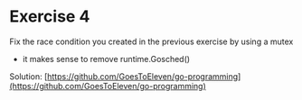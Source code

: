 # Exercise 4

Fix the race condition you created in the previous exercise by using a mutex
- it makes sense to remove runtime.Gosched()

Solution: [https://github.com/GoesToEleven/go-programming](https://github.com/GoesToEleven/go-programming)
